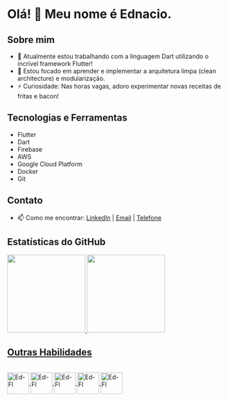 # Olá! 👋 Meu nome é Ednacio.

## Sobre mim
- 🔭 Atualmente estou trabalhando com a linguagem Dart utilizando o incrível framework Flutter!
- 🌱 Estou focado em aprender e implementar a arquitetura limpa (clean architecture) e modularização.
- ⚡ Curiosidade: Nas horas vagas, adoro experimentar novas receitas de fritas e bacon!

## Tecnologias e Ferramentas
- Flutter
- Dart
- Firebase
- AWS
- Google Cloud Platform
- Docker
- Git


## Contato
- 📫 Como me encontrar: [LinkedIn](seu-linkedin) | [Email](mailto:seu-email) | [Telefone](tel:+5511954390011)

## Estatísticas do GitHub
<div>
  <a href="https://github.com/Ednacio">
  <img height="180em" src="https://github-readme-stats.vercel.app/api?username=Ednacio&show_icons=true&theme=dark&include_all_commits=true&count_private=true"/>
  <img height="180em" src="https://github-readme-stats.vercel.app/api/top-langs/?username=Ednacio&layout=compact&langs_count=7&theme=dark"/>

## Outras Habilidades
</div>
<div style="display: inline_block"><br>
  <img align="center" alt="Ed-Fl" height="50" width="50" src="https://cdn.jsdelivr.net/gh/devicons/devicon/icons/flutter/flutter-original.svg">
  <img align="center" alt="Ed-Fl" height="50" width="50" src="https://cdn.jsdelivr.net/gh/devicons/devicon/icons/dart/dart-original.svg">
  <img align="center" alt="Ed-Fl" height="50" width="50" src="https://cdn.jsdelivr.net/gh/devicons/devicon/icons/git/git-plain.svg">
  <img align="center" alt="Ed-Fl" height="50" width="50" src="https://cdn.jsdelivr.net/gh/devicons/devicon/icons/firebase/firebase-plain-wordmark.svg">
  <img align="center" alt="Ed-Fl" height="50" width="50" src="https://cdn.jsdelivr.net/gh/devicons/devicon/icons/google/google-original.svg">
          
<!-- Adicione mais imagens para outras tecnologias que você utiliza -->


